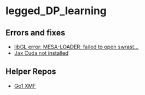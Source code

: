 # legged_DP_learning


## Errors and fixes
- [libGL error: MESA-LOADER: failed to open swrast...](https://stackoverflow.com/questions/72110384/libgl-error-mesa-loader-failed-to-open-iris)
- [Jax Cuda not installed](https://github.com/google/jax/issues/18027)

## Helper Repos

- [Go1 XMF](https://github.com/unitreerobotics/unitree_mujoco)